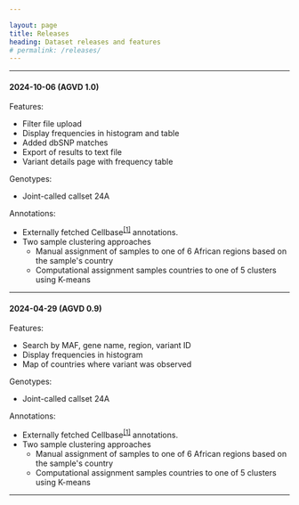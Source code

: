 ```yaml
---

layout: page
title: Releases
heading: Dataset releases and features
# permalink: /releases/
---
```


----
#### 2024-10-06 (AGVD 1.0)

Features:
 - Filter file upload
 - Display frequencies in histogram and table
 - Added dbSNP matches
 - Export of results to text file
 - Variant details page with frequency table

Genotypes: 
 - Joint-called callset 24A 

Annotations:
 - Externally fetched Cellbase<sup>[\[1\]][ref1]</sup> annotations.
 - Two sample clustering approaches
   - Manual assignment of samples to one of 6 African regions based on the sample's country 
   - Computational assignment samples countries to one of 5 clusters using K-means

----
#### 2024-04-29 (AGVD 0.9)

Features:
 - Search by MAF, gene name, region, variant ID
 - Display frequencies in histogram
 - Map of countries where variant was observed

Genotypes: 
 - Joint-called callset 24A 

Annotations:
 - Externally fetched Cellbase<sup>[\[1\]][ref1]</sup> annotations.
 - Two sample clustering approaches
   - Manual assignment of samples to one of 6 African regions based on the sample's country 
   - Computational assignment samples countries to one of 5 clusters using K-means

----

[ref1]: http://nar.oxfordjournals.org/content/40/W1/W609.short